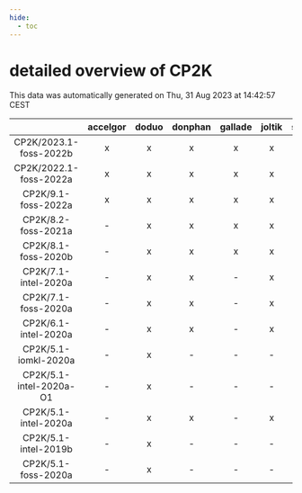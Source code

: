 ```yaml
---
hide:
  - toc
---
```


detailed overview of CP2K
=========================


This data was automatically generated on Thu, 31 Aug 2023 at 14:42:57 CEST  

| |accelgor|doduo|donphan|gallade|joltik|skitty|swalot|victini|
| :---: | :---: | :---: | :---: | :---: | :---: | :---: | :---: | :---: |
|CP2K/2023.1-foss-2022b|x|x|x|x|x|x|x|x|
|CP2K/2022.1-foss-2022a|x|x|x|x|x|x|x|x|
|CP2K/9.1-foss-2022a|x|x|x|x|x|x|x|x|
|CP2K/8.2-foss-2021a|-|x|x|x|x|-|x|-|
|CP2K/8.1-foss-2020b|-|x|x|x|x|-|x|-|
|CP2K/7.1-intel-2020a|-|x|x|-|x|x|x|x|
|CP2K/7.1-foss-2020a|-|x|x|-|x|x|x|x|
|CP2K/6.1-intel-2020a|-|x|x|-|x|x|x|x|
|CP2K/5.1-iomkl-2020a|-|x|-|-|-|-|-|-|
|CP2K/5.1-intel-2020a-O1|-|x|-|-|-|-|-|-|
|CP2K/5.1-intel-2020a|-|x|x|-|x|x|x|x|
|CP2K/5.1-intel-2019b|-|x|-|-|-|-|-|-|
|CP2K/5.1-foss-2020a|-|x|-|-|-|-|-|-|
